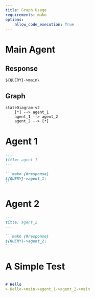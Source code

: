 ```yaml
---
title: Graph Usage
requirements: mako
options:
    allow_code_execution: True
---
```


# Main Agent

## Response

~~~mako {#response}
${QUERY}->main\
~~~

## Graph

~~~mermaid {#graph}
stateDiagram-v2
    [*] --> agent_1
    agent_1 --> agent_2
    agent_2 --> [*]
~~~

# Agent 1

~~~markdown {#agent_1 .agent}
---
title: agent_1
---

```mako {#response}
${QUERY}->agent_1\
```
~~~


# Agent 2

~~~markdown {#agent_2 .agent}
---
title: agent_2
---

```mako {#response}
${QUERY}->agent_2\
```

~~~

# A Simple Test

~~~markdown {#graph_test .unittest }

# Hello
> Hello->main->agent_1->agent_2->main

~~~
